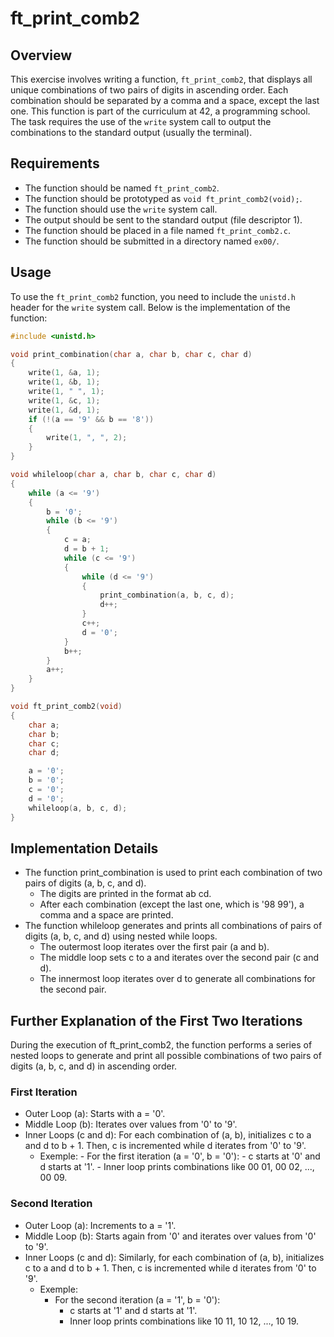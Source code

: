 # ft_print_comb2

## Overview

This exercise involves writing a function, `ft_print_comb2`, that displays all unique combinations of two pairs of digits in ascending order. Each combination should be separated by a comma and a space, except the last one. This function is part of the curriculum at 42, a programming school. The task requires the use of the `write` system call to output the combinations to the standard output (usually the terminal).

## Requirements

- The function should be named `ft_print_comb2`.
- The function should be prototyped as `void ft_print_comb2(void);`.
- The function should use the `write` system call.
- The output should be sent to the standard output (file descriptor 1).
- The function should be placed in a file named `ft_print_comb2.c`.
- The function should be submitted in a directory named `ex00/`.

## Usage

To use the `ft_print_comb2` function, you need to include the `unistd.h` header for the `write` system call. Below is the implementation of the function:

```c
#include <unistd.h>

void print_combination(char a, char b, char c, char d)
{
    write(1, &a, 1);
    write(1, &b, 1);
    write(1, " ", 1);
    write(1, &c, 1);
    write(1, &d, 1);
    if (!(a == '9' && b == '8'))
    {
        write(1, ", ", 2);
    }
}

void whileloop(char a, char b, char c, char d)
{
    while (a <= '9')
    {
        b = '0';
        while (b <= '9')
        {
            c = a;
            d = b + 1;
            while (c <= '9')
            {
                while (d <= '9')
                {
                    print_combination(a, b, c, d);
                    d++;
                }
                c++;
                d = '0';
            }
            b++;
        }
        a++;
    }
}

void ft_print_comb2(void)
{
    char a;
    char b;
    char c;
    char d;

    a = '0';
    b = '0';
    c = '0';
    d = '0';
    whileloop(a, b, c, d);
}
```
## Implementation Details
- The function print_combination is used to print each combination of two pairs of digits (a, b, c, and d).
    - The digits are printed in the format ab cd.
    - After each combination (except the last one, which is '98 99'), a comma and a space are printed.
- The function whileloop generates and prints all combinations of pairs of digits (a, b, c, and d) using nested while loops.
    - The outermost loop iterates over the first pair (a and b).
    - The middle loop sets c to a and iterates over the second pair (c and d).
    - The innermost loop iterates over d to generate all combinations for the second pair.

## Further Explanation of the First Two Iterations
During the execution of ft_print_comb2, the function performs a series of nested loops to generate and print all possible combinations of two pairs of digits (a, b, c, and d) in ascending order.

### First Iteration
- Outer Loop (a): Starts with a = '0'.
- Middle Loop (b): Iterates over values from '0' to '9'.
- Inner Loops (c and d): For each combination of (a, b), initializes c to a and d to b + 1. Then, c is incremented while d iterates from '0' to '9'.
    - Exemple:
            - For the first iteration (a = '0', b = '0'):
                - c starts at '0' and d starts at '1'.
                - Inner loop prints combinations like 00 01, 00 02, ..., 00 09.

### Second Iteration
- Outer Loop (a): Increments to a = '1'.
- Middle Loop (b): Starts again from '0' and iterates over values from '0' to '9'.
- Inner Loops (c and d): Similarly, for each combination of (a, b), initializes c to a and d to b + 1. Then, c is incremented while d iterates from '0' to '9'.
    - Exemple:
        - For the second iteration (a = '1', b = '0'):
            - c starts at '1' and d starts at '1'.
            - Inner loop prints combinations like 10 11, 10 12, ..., 10 19.
